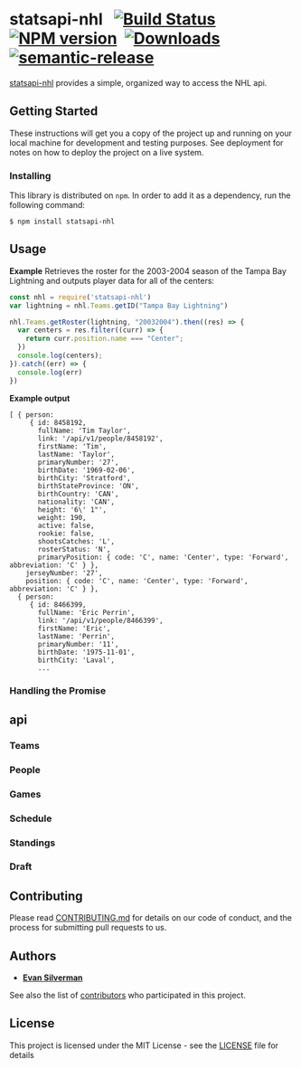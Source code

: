 # statsapi-nhl &nbsp;&nbsp;[![Build Status](https://img.shields.io/travis/esilverm/statsapi-nhl/master.svg?style=flat-square)](https://travis-ci.com/esilverm/statsapi-nhl)&nbsp;&nbsp;[![NPM version](https://img.shields.io/npm/v/statsapi-nhl.svg?style=flat-square)](https://www.npmjs.com/package/statsapi-nhl)&nbsp;&nbsp;[![Downloads](https://img.shields.io/npm/dm/statsapi-nhl.svg?style=flat-square)](https://www.npmjs.com/package/statsapi-nhl)&nbsp;&nbsp;[![semantic-release](https://img.shields.io/badge/%20%20%F0%9F%93%A6%F0%9F%9A%80-semantic--release-e10079.svg)](https://github.com/semantic-release/semantic-release)

[statsapi-nhl](https://github.com/esilverm/statsapi-nhl) provides a simple, organized way to access the NHL api.

## Getting Started

These instructions will get you a copy of the project up and running on your local machine for development and testing purposes. See deployment for notes on how to deploy the project on a live system.

### Installing

This library is distributed on `npm`. In order to add it as a dependency, run the following command:
```
$ npm install statsapi-nhl
```

## Usage
**Example** Retrieves the roster for the 2003-2004 season of the Tampa Bay Lightning and outputs player data for all of the centers:
```javascript
const nhl = require('statsapi-nhl')
var lightning = nhl.Teams.getID("Tampa Bay Lightning")

nhl.Teams.getRoster(lightning, "20032004").then((res) => {
  var centers = res.filter((curr) => {
    return curr.position.name === "Center";
  })
  console.log(centers);
}).catch((err) => {
  console.log(err)
})
```
**Example output**
```
[ { person:
     { id: 8458192,
       fullName: 'Tim Taylor',
       link: '/api/v1/people/8458192',
       firstName: 'Tim',
       lastName: 'Taylor',
       primaryNumber: '27',
       birthDate: '1969-02-06',
       birthCity: 'Stratford',
       birthStateProvince: 'ON',
       birthCountry: 'CAN',
       nationality: 'CAN',
       height: '6\' 1"',
       weight: 190,
       active: false,
       rookie: false,
       shootsCatches: 'L',
       rosterStatus: 'N',
       primaryPosition: { code: 'C', name: 'Center', type: 'Forward', abbreviation: 'C' } },
    jerseyNumber: '27',
    position: { code: 'C', name: 'Center', type: 'Forward', abbreviation: 'C' } },
  { person:
     { id: 8466399,
       fullName: 'Eric Perrin',
       link: '/api/v1/people/8466399',
       firstName: 'Eric',
       lastName: 'Perrin',
       primaryNumber: '11',
       birthDate: '1975-11-01',
       birthCity: 'Laval',
       ...
```
### Handling the Promise


## api

### Teams

### People

### Games

### Schedule

### Standings

### Draft

## Contributing

Please read [CONTRIBUTING.md](https://gist.github.com/PurpleBooth/b24679402957c63ec426) for details on our code of conduct, and the process for submitting pull requests to us.

## Authors

* [**Evan Silverman**](https://github.com/esilverm)

See also the list of [contributors](https://github.com/esilverm/statsapi-nhl/contributors) who participated in this project.

## License

This project is licensed under the MIT License - see the [LICENSE](LICENSE.md) file for details
